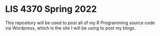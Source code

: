 # LIS 4370 Spring 2022
This repository will be used to post all of my R Programming source code via Wordpress, which is the site I will be using to post my blogs.
